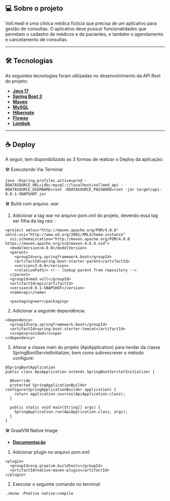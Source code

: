 ## 💻 Sobre o projeto

Voll.medi é uma clínica médica fictícia que precisa de um aplicativo para gestão de consultas. O aplicativo deve possuir funcionalidades que permitam o cadastro de médicos e de pacientes, e também o agendamento e cancelamento de consultas.

---

## 🛠 Tecnologias

As seguintes tecnologias foram utilizadas no desenvolvimento da API Rest do projeto:

- **[Java 17](https://www.oracle.com/java)**
- **[Spring Boot 3](https://spring.io/projects/spring-boot)**
- **[Maven](https://maven.apache.org)**
- **[MySQL](https://www.mysql.com)**
- **[Hibernate](https://hibernate.org)**
- **[Flyway](https://flywaydb.org)**
- **[Lombok](https://projectlombok.org)**

---

## ☕ Deploy

A seguir, tem disponibilizado as 3 formas de realizar o Deploy da aplicação: 

🛠 Executando Via Terminal
```
java -Dspring.profiles.active=prod -DDATASOURCE_URL=jdbc:mysql://localhost/vollmed_api -DDATASOURCE_USERNAME=root -DDATASOURCE_PASSWORD=root -jar target/api-0.0.1-SNAPSHOT.jar 
```

🛠 Build com arquivo .war
1) Adicionar a tag <packaging>war</packaging> no arquivo pom.xml do projeto, devendo essa tag ser filha da tag raiz <project>:
```
<project xmlns="http://maven.apache.org/POM/4.0.0" xmlns:xsi="http://www.w3.org/2001/XMLSchema-instance"
  xsi:schemaLocation="http://maven.apache.org/POM/4.0.0 https://maven.apache.org/xsd/maven-4.0.0.xsd">
  <modelVersion>4.0.0</modelVersion>
  <parent>
    <groupId>org.springframework.boot</groupId>
    <artifactId>spring-boot-starter-parent</artifactId>
    <version>3.0.0</version>
    <relativePath/> <!-- lookup parent from repository -->
  </parent>
  <groupId>med.voll</groupId>
  <artifactId>api</artifactId>
  <version>0.0.1-SNAPSHOT</version>
  <name>api</name>

  <packaging>war</packaging>
```

2) Adicionar a seguinte dependência:
```
<dependency>
  <groupId>org.springframework.boot</groupId>
  <artifactId>spring-boot-starter-tomcat</artifactId>
  <scope>provided</scope>
</dependency>
```

3) Alterar a classe main do projeto (ApiApplication) para herdar da classe SpringBootServletInitializer, bem como sobrescrever o método configure:
```
@SpringBootApplication
public class ApiApplication extends SpringBootServletInitializer {

  @Override
  protected SpringApplicationBuilder configure(SpringApplicationBuilder application) {
    return application.sources(ApiApplication.class);
  }

  public static void main(String[] args) {
    SpringApplication.run(ApiApplication.class, args);
  }
}
```

🛠 GraalVM Native Image
- **[Documentação]([https://www.oracle.com/java](https://www.graalvm.org/native-image))**

1) Adicionar plugin no arquivo pom.xml:
```
<plugin>
  <groupId>org.graalvm.buildtools</groupId>
  <artifactId>native-maven-plugin</artifactId>
</plugin>
```
2) Executar o seguinte comando no terminal:
```
./mvnw -Pnative native:compile
```

